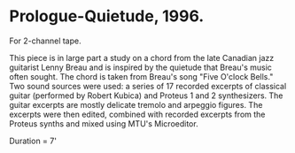 # Prologue-Quietude, 1996.

For 2-channel tape.

This piece is in large part a study on a chord from the late Canadian jazz guitarist Lenny Breau and is inspired by the quietude that Breau's music often sought. The chord is taken from Breau's song "Five O'clock Bells." Two sound sources were used: a series of 17 recorded excerpts of classical guitar (performed by Robert Kubica) and Proteus 1 and 2 synthesizers. The guitar excerpts are mostly delicate tremolo and arpeggio figures. The excerpts were then edited, combined with recorded excerpts from the Proteus synths and mixed using MTU's Microeditor.

Duration = 7'